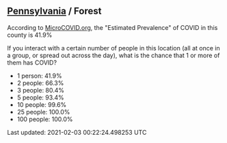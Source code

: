 
## [Pennsylvania](/united-states/pennsylvania) / Forest

According to [MicroCOVID.org](http://microcovid.org),
the "Estimated Prevalence" of COVID in this county is 41.9%

If you interact with a certain number of people in this location
(all at once in a group, or spread out across the day), what is the chance that
1 or more of them has COVID?

- 1 person: 41.9%
- 2 people: 66.3%
- 3 people: 80.4%
- 5 people: 93.4%
- 10 people: 99.6%
- 25 people: 100.0%
- 100 people: 100.0%

Last updated: 2021-02-03 00:22:24.498253 UTC

